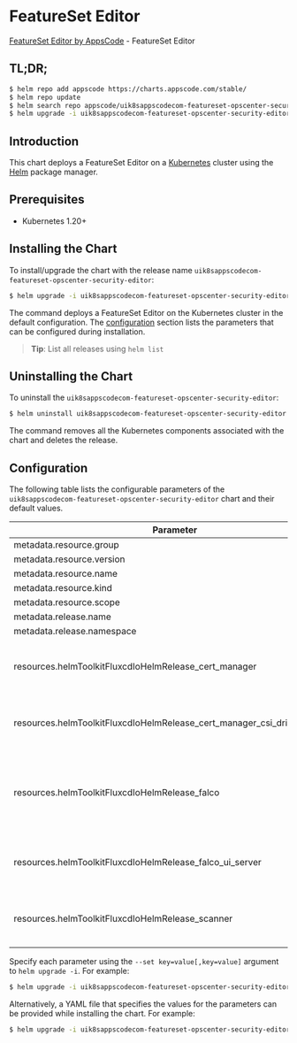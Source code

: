 # FeatureSet Editor

[FeatureSet Editor by AppsCode](https://appscode.com) - FeatureSet Editor

## TL;DR;

```bash
$ helm repo add appscode https://charts.appscode.com/stable/
$ helm repo update
$ helm search repo appscode/uik8sappscodecom-featureset-opscenter-security-editor --version=v0.22.0
$ helm upgrade -i uik8sappscodecom-featureset-opscenter-security-editor appscode/uik8sappscodecom-featureset-opscenter-security-editor -n default --create-namespace --version=v0.22.0
```

## Introduction

This chart deploys a FeatureSet Editor on a [Kubernetes](http://kubernetes.io) cluster using the [Helm](https://helm.sh) package manager.

## Prerequisites

- Kubernetes 1.20+

## Installing the Chart

To install/upgrade the chart with the release name `uik8sappscodecom-featureset-opscenter-security-editor`:

```bash
$ helm upgrade -i uik8sappscodecom-featureset-opscenter-security-editor appscode/uik8sappscodecom-featureset-opscenter-security-editor -n default --create-namespace --version=v0.22.0
```

The command deploys a FeatureSet Editor on the Kubernetes cluster in the default configuration. The [configuration](#configuration) section lists the parameters that can be configured during installation.

> **Tip**: List all releases using `helm list`

## Uninstalling the Chart

To uninstall the `uik8sappscodecom-featureset-opscenter-security-editor`:

```bash
$ helm uninstall uik8sappscodecom-featureset-opscenter-security-editor -n default
```

The command removes all the Kubernetes components associated with the chart and deletes the release.

## Configuration

The following table lists the configurable parameters of the `uik8sappscodecom-featureset-opscenter-security-editor` chart and their default values.

|                                Parameter                                 | Description |                                                                                                                                                                                                                                                                                                                                                                                                                                                                                             Default                                                                                                                                                                                                                                                                                                                                                                                                                                                                                              |
|--------------------------------------------------------------------------|-------------|--------------------------------------------------------------------------------------------------------------------------------------------------------------------------------------------------------------------------------------------------------------------------------------------------------------------------------------------------------------------------------------------------------------------------------------------------------------------------------------------------------------------------------------------------------------------------------------------------------------------------------------------------------------------------------------------------------------------------------------------------------------------------------------------------------------------------------------------------------------------------------------------------------------------------------------------------------------------------------------------------|
| metadata.resource.group                                                  |             | <code>ui.k8s.appscode.com</code>                                                                                                                                                                                                                                                                                                                                                                                                                                                                                                                                                                                                                                                                                                                                                                                                                                                                                                                                                                 |
| metadata.resource.version                                                |             | <code>v1alpha1</code>                                                                                                                                                                                                                                                                                                                                                                                                                                                                                                                                                                                                                                                                                                                                                                                                                                                                                                                                                                            |
| metadata.resource.name                                                   |             | <code>featuresets</code>                                                                                                                                                                                                                                                                                                                                                                                                                                                                                                                                                                                                                                                                                                                                                                                                                                                                                                                                                                         |
| metadata.resource.kind                                                   |             | <code>FeatureSet</code>                                                                                                                                                                                                                                                                                                                                                                                                                                                                                                                                                                                                                                                                                                                                                                                                                                                                                                                                                                          |
| metadata.resource.scope                                                  |             | <code>Cluster</code>                                                                                                                                                                                                                                                                                                                                                                                                                                                                                                                                                                                                                                                                                                                                                                                                                                                                                                                                                                             |
| metadata.release.name                                                    |             | <code>RELEASE-NAME</code>                                                                                                                                                                                                                                                                                                                                                                                                                                                                                                                                                                                                                                                                                                                                                                                                                                                                                                                                                                        |
| metadata.release.namespace                                               |             | <code>default</code>                                                                                                                                                                                                                                                                                                                                                                                                                                                                                                                                                                                                                                                                                                                                                                                                                                                                                                                                                                             |
| resources.helmToolkitFluxcdIoHelmRelease_cert_manager                    |             | <code>{"apiVersion":"helm.toolkit.fluxcd.io/v2","kind":"HelmRelease","metadata":{"labels":{"app.kubernetes.io/component":"cert-manager"},"name":"cert-manager","namespace":"kubeops"},"spec":{"chart":{"spec":{"chart":"cert-manager","sourceRef":{"kind":"HelmRepository","name":"appscode-charts-oci","namespace":"kubeops"},"version":"v1.18.2"}},"install":{"crds":"CreateReplace","createNamespace":true,"remediation":{"retries":-1}},"interval":"5m","releaseName":"cert-manager","storageNamespace":"cert-manager","targetNamespace":"cert-manager","timeout":"30m","upgrade":{"crds":"CreateReplace","remediation":{"retries":-1}},"values":{"installCRDs":true}}}</code>                                                                                                                                                                                                                                                                                                               |
| resources.helmToolkitFluxcdIoHelmRelease_cert_manager_csi_driver_cacerts |             | <code>{"apiVersion":"helm.toolkit.fluxcd.io/v2","kind":"HelmRelease","metadata":{"labels":{"app.kubernetes.io/component":"cert-manager-csi-driver-cacerts"},"name":"cert-manager-csi-driver-cacerts","namespace":"kubeops"},"spec":{"chart":{"spec":{"chart":"cert-manager-csi-driver-cacerts","sourceRef":{"kind":"HelmRepository","name":"appscode-charts-oci","namespace":"kubeops"},"version":"v2025.7.31"}},"install":{"crds":"CreateReplace","createNamespace":true,"remediation":{"retries":-1}},"interval":"5m","releaseName":"cert-manager-csi-driver-cacerts","storageNamespace":"cert-manager","targetNamespace":"cert-manager","timeout":"30m","upgrade":{"crds":"CreateReplace","remediation":{"retries":-1}}}}</code>                                                                                                                                                                                                                                                              |
| resources.helmToolkitFluxcdIoHelmRelease_falco                           |             | <code>{"apiVersion":"helm.toolkit.fluxcd.io/v2","kind":"HelmRelease","metadata":{"labels":{"app.kubernetes.io/component":"falco"},"name":"falco","namespace":"kubeops"},"spec":{"chart":{"spec":{"chart":"falco","sourceRef":{"kind":"HelmRepository","name":"appscode-charts-oci","namespace":"kubeops"},"version":"4.0.0"}},"install":{"crds":"CreateReplace","createNamespace":true,"remediation":{"retries":-1}},"interval":"5m","releaseName":"falco","storageNamespace":"falco","targetNamespace":"falco","timeout":"30m","upgrade":{"crds":"CreateReplace","remediation":{"retries":-1}},"values":{"driver":{"kind":"modern-bpf"},"falco":{"grpc":{"enabled":true},"grpc_output":{"enabled":true},"http_output":{"enabled":true,"insecure":true,"url":"http://falco-ui-server:8080/falcoevents"},"json_include_output_property":true,"json_output":true,"modern_bpf":{"cpus_for_each_syscall_buffer":1}},"falcosidekick":{"enabled":false,"webui":{"enabled":false}},"tty":true}}}</code> |
| resources.helmToolkitFluxcdIoHelmRelease_falco_ui_server                 |             | <code>{"apiVersion":"helm.toolkit.fluxcd.io/v2","kind":"HelmRelease","metadata":{"labels":{"app.kubernetes.io/component":"falco-ui-server"},"name":"falco-ui-server","namespace":"kubeops"},"spec":{"chart":{"spec":{"chart":"falco-ui-server","sourceRef":{"kind":"HelmRepository","name":"appscode-charts-oci","namespace":"kubeops"},"version":"v2024.5.17"}},"install":{"crds":"CreateReplace","createNamespace":true,"remediation":{"retries":-1}},"interval":"5m","releaseName":"falco-ui-server","storageNamespace":"falco","targetNamespace":"falco","timeout":"30m","upgrade":{"crds":"CreateReplace","remediation":{"retries":-1}}}}</code>                                                                                                                                                                                                                                                                                                                                            |
| resources.helmToolkitFluxcdIoHelmRelease_scanner                         |             | <code>{"apiVersion":"helm.toolkit.fluxcd.io/v2","kind":"HelmRelease","metadata":{"labels":{"app.kubernetes.io/component":"scanner"},"name":"scanner","namespace":"kubeops"},"spec":{"chart":{"spec":{"chart":"scanner","sourceRef":{"kind":"HelmRepository","name":"appscode-charts-oci","namespace":"kubeops"},"version":"v2024.9.30"}},"install":{"crds":"CreateReplace","createNamespace":true,"remediation":{"retries":-1}},"interval":"5m","releaseName":"scanner","storageNamespace":"kubeops","targetNamespace":"kubeops","timeout":"30m","upgrade":{"crds":"CreateReplace","remediation":{"retries":-1}}}}</code>                                                                                                                                                                                                                                                                                                                                                                        |


Specify each parameter using the `--set key=value[,key=value]` argument to `helm upgrade -i`. For example:

```bash
$ helm upgrade -i uik8sappscodecom-featureset-opscenter-security-editor appscode/uik8sappscodecom-featureset-opscenter-security-editor -n default --create-namespace --version=v0.22.0 --set metadata.resource.group=ui.k8s.appscode.com
```

Alternatively, a YAML file that specifies the values for the parameters can be provided while
installing the chart. For example:

```bash
$ helm upgrade -i uik8sappscodecom-featureset-opscenter-security-editor appscode/uik8sappscodecom-featureset-opscenter-security-editor -n default --create-namespace --version=v0.22.0 --values values.yaml
```
